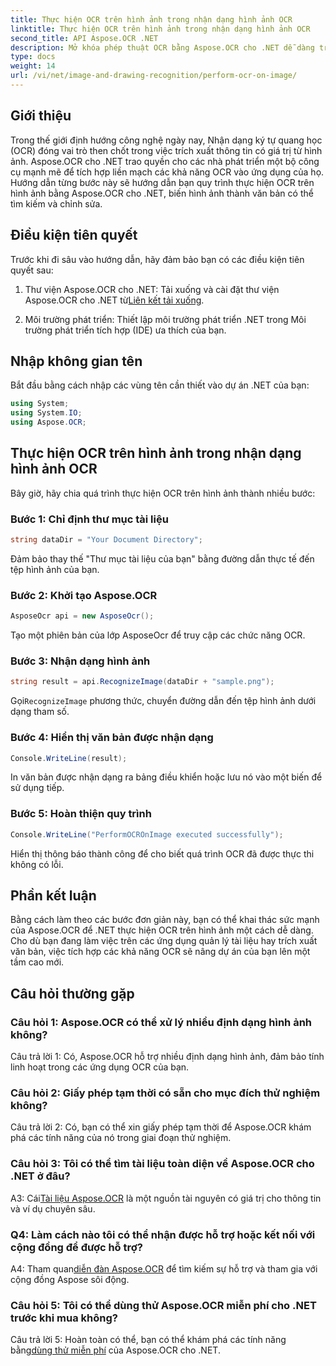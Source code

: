 ```yaml
---
title: Thực hiện OCR trên hình ảnh trong nhận dạng hình ảnh OCR
linktitle: Thực hiện OCR trên hình ảnh trong nhận dạng hình ảnh OCR
second_title: API Aspose.OCR .NET
description: Mở khóa phép thuật OCR bằng Aspose.OCR cho .NET dễ dàng trích xuất văn bản từ hình ảnh. Khám phá hướng dẫn để tích hợp liền mạch.
type: docs
weight: 14
url: /vi/net/image-and-drawing-recognition/perform-ocr-on-image/
---
```

## Giới thiệu

Trong thế giới định hướng công nghệ ngày nay, Nhận dạng ký tự quang học (OCR) đóng vai trò then chốt trong việc trích xuất thông tin có giá trị từ hình ảnh. Aspose.OCR cho .NET trao quyền cho các nhà phát triển một bộ công cụ mạnh mẽ để tích hợp liền mạch các khả năng OCR vào ứng dụng của họ. Hướng dẫn từng bước này sẽ hướng dẫn bạn quy trình thực hiện OCR trên hình ảnh bằng Aspose.OCR cho .NET, biến hình ảnh thành văn bản có thể tìm kiếm và chỉnh sửa.

## Điều kiện tiên quyết

Trước khi đi sâu vào hướng dẫn, hãy đảm bảo bạn có các điều kiện tiên quyết sau:

1.  Thư viện Aspose.OCR cho .NET: Tải xuống và cài đặt thư viện Aspose.OCR cho .NET từ[Liên kết tải xuống](https://releases.aspose.com/ocr/net/).

2. Môi trường phát triển: Thiết lập môi trường phát triển .NET trong Môi trường phát triển tích hợp (IDE) ưa thích của bạn.

## Nhập không gian tên

Bắt đầu bằng cách nhập các vùng tên cần thiết vào dự án .NET của bạn:

```csharp
using System;
using System.IO;
using Aspose.OCR;
```

## Thực hiện OCR trên hình ảnh trong nhận dạng hình ảnh OCR

Bây giờ, hãy chia quá trình thực hiện OCR trên hình ảnh thành nhiều bước:

### Bước 1: Chỉ định thư mục tài liệu

```csharp
string dataDir = "Your Document Directory";
```

Đảm bảo thay thế "Thư mục tài liệu của bạn" bằng đường dẫn thực tế đến tệp hình ảnh của bạn.

### Bước 2: Khởi tạo Aspose.OCR

```csharp
AsposeOcr api = new AsposeOcr();
```

Tạo một phiên bản của lớp AsposeOcr để truy cập các chức năng OCR.

### Bước 3: Nhận dạng hình ảnh

```csharp
string result = api.RecognizeImage(dataDir + "sample.png");
```

 Gọi`RecognizeImage` phương thức, chuyển đường dẫn đến tệp hình ảnh dưới dạng tham số.

### Bước 4: Hiển thị văn bản được nhận dạng

```csharp
Console.WriteLine(result);
```

In văn bản được nhận dạng ra bảng điều khiển hoặc lưu nó vào một biến để sử dụng tiếp.

### Bước 5: Hoàn thiện quy trình

```csharp
Console.WriteLine("PerformOCROnImage executed successfully");
```

Hiển thị thông báo thành công để cho biết quá trình OCR đã được thực thi không có lỗi.

## Phần kết luận

Bằng cách làm theo các bước đơn giản này, bạn có thể khai thác sức mạnh của Aspose.OCR để .NET thực hiện OCR trên hình ảnh một cách dễ dàng. Cho dù bạn đang làm việc trên các ứng dụng quản lý tài liệu hay trích xuất văn bản, việc tích hợp các khả năng OCR sẽ nâng dự án của bạn lên một tầm cao mới.

## Câu hỏi thường gặp

### Câu hỏi 1: Aspose.OCR có thể xử lý nhiều định dạng hình ảnh không?

Câu trả lời 1: Có, Aspose.OCR hỗ trợ nhiều định dạng hình ảnh, đảm bảo tính linh hoạt trong các ứng dụng OCR của bạn.

### Câu hỏi 2: Giấy phép tạm thời có sẵn cho mục đích thử nghiệm không?

Câu trả lời 2: Có, bạn có thể xin giấy phép tạm thời để Aspose.OCR khám phá các tính năng của nó trong giai đoạn thử nghiệm.

### Câu hỏi 3: Tôi có thể tìm tài liệu toàn diện về Aspose.OCR cho .NET ở đâu?

 A3: Cái[Tài liệu Aspose.OCR](https://reference.aspose.com/ocr/net/) là một nguồn tài nguyên có giá trị cho thông tin và ví dụ chuyên sâu.

### Q4: Làm cách nào tôi có thể nhận được hỗ trợ hoặc kết nối với cộng đồng để được hỗ trợ?

 A4: Tham quan[diễn đàn Aspose.OCR](https://forum.aspose.com/c/ocr/16) để tìm kiếm sự hỗ trợ và tham gia với cộng đồng Aspose sôi động.

### Câu hỏi 5: Tôi có thể dùng thử Aspose.OCR miễn phí cho .NET trước khi mua không?

 Câu trả lời 5: Hoàn toàn có thể, bạn có thể khám phá các tính năng bằng[dùng thử miễn phí](https://releases.aspose.com/) của Aspose.OCR cho .NET.